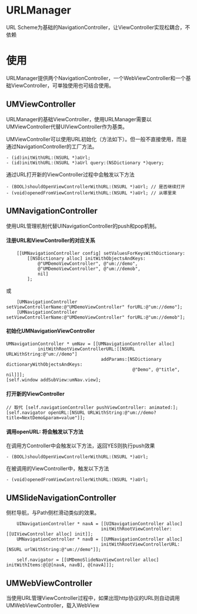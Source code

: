 URLManager
====
URL Scheme为基础的NavigationController，让ViewController实现松耦合，不依赖

使用
====
URLManager提供两个NavigationController，一个WebViewController和一个基础ViewController，可单独使用也可结合使用。

UMViewController
----
URLManager的基础ViewController，使用URLManager需要以UMViewController代替UIViewController作为基类。

UMViewController可以使用URL初始化（方法如下）。但一般不直接使用，而是通过NavigationController的工厂方法。

```
- (id)initWithURL:(NSURL *)aUrl;
- (id)initWithURL:(NSURL *)aUrl query:(NSDictionary *)query;
```

通过URL打开新的ViewController过程中会触发以下方法

```
- (BOOL)shouldOpenViewControllerWithURL:(NSURL *)aUrl; // 是否继续打开
- (void)openedFromViewControllerWithURL:(NSURL *)aUrl; // 从哪里来
```

UMNavigationController
----
使用URL管理机制代替UINavigationController的push和pop机制。

#### 注册URL和ViewController的对应关系

```
    [[UMNavigationController config] setValuesForKeysWithDictionary:
    	[[NSDictionary alloc] initWithObjectsAndKeys:
			@"UMDemoViewController", @"um://demo",
			@"UMDemoViewController", @"um://demob",
			nil]
		];
```

或

```
    [UMNavigationController setViewControllerName:@"UMDemoViewController" forURL:@"um://demo"];
    [UMNavigationController setViewControllerName:@"UMDemoViewController" forURL:@"um://demob"];
```

#### 初始化UMNavigationViewController

```
UMNavigationController * umNav = [[UMNavigationController alloc]
			initWithRootViewControllerURL:[[NSURL URLWithString:@"um://demo"]
									addParams:[NSDictionary dictionaryWithObjectsAndKeys:
												@"Demo", @"title", nil]]];
[self.window addSubView:umNav.view];
```

#### 打开新的ViewController

```
// 取代 [self.navigationController pushViewController: animated:];
[self.navigator openURL:[NSURL URLWithString:@"um://demo?title=NextDemo&param=value"]];
```

#### 调用openURL: 将会触发以下方法

在调用方Controller中会触发以下方法，返回YES则执行push效果

```
- (BOOL)shouldOpenViewControllerWithURL:(NSURL *)aUrl;
```

在被调用的ViewController中，触发以下方法

```
- (void)openedFromViewControllerWithURL:(NSURL *)aUrl;
```

UMSlideNavigationController
----
侧栏导航，与Path侧栏滑动类似的效果。

```
	UINavigationController * navA = [[UINavigationController alloc]
									initWithRootViewController:[[UIViewController alloc] init]];
	UMNavigationController * navB = [[UMNavigationController alloc]
									initWithRootViewControllerURL:[NSURL urlWithString:@"um://demo"]];

    self.navigator = [[UMDemoSlideNavViewController alloc] initWithItems:@[@[navA, navB], @[navA]]];
```

UMWebViewController
----
当使用URL管理ViewController过程中，如果出现http协议的URL则自动调用UMWebViewController，载入WebView
